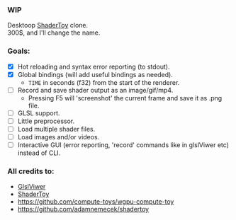 ### WIP
Desktoop [ShaderToy](https://www.shadertoy.com/) clone.  
300$, and I'll change the name.

### Goals:
- [X] Hot reloading and syntax error reporting (to stdout).
- [X] Global bindings (will add useful bindings as needed).
  - `TIME` in seconds (f32) from the start of the renderer.
- [ ] Record and save shader output as an image/gif/mp4.
  - Pressing F5 will 'screenshot' the current frame and save it as .png file.
- [ ] GLSL support.
- [ ] Little preprocessor.
- [ ] Load multiple shader files.
- [ ] Load images and/or videos.
- [ ] Interactive GUI (error reporting, 'record' commands like in glslViwer etc) instead of CLI.

### All credits to:
- [GlslViwer](https://github.com/patriciogonzalezvivo/glslViewer)
- [ShaderToy](https://www.shadertoy.com/)
- https://github.com/compute-toys/wgpu-compute-toy
- https://github.com/adamnemecek/shadertoy
